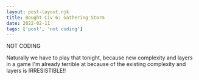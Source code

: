 ```yaml
---
layout: post-layout.njk
title: Bought Civ 6: Gathering Storm
date: 2022-02-11
tags: ['post', 'not coding']
---
```

<!-- Excerpt Start -->
NOT CODING
<!-- Excerpt End -->

Naturally we have to play that tonight, because new complexity and layers in a game I'm already terrible at because of the existing complexity and layers is IRRESISTIBLE!!
